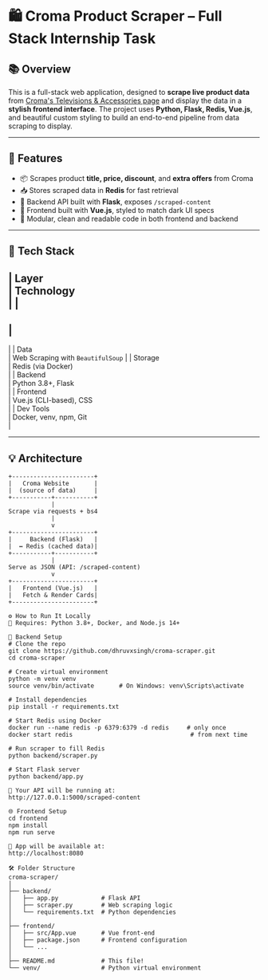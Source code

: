 # 🛍️ Croma Product Scraper – Full Stack Internship Task

## 📚 Overview  
This is a full-stack web application, designed to **scrape live product data** from [Croma's Televisions & Accessories page](https://www.croma.com/televisions-accessories/c/997) and display the data in a **stylish frontend interface**. The project uses **Python, Flask, Redis, Vue.js**, and beautiful custom styling to build an end-to-end pipeline from data scraping to display.

---

## 🚀 Features

- 📦 Scrapes product **title, price, discount**, and **extra offers** from Croma  
- 📥 Stores scraped data in **Redis** for fast retrieval  
- 🔌 Backend API built with **Flask**, exposes `/scraped-content`  
- 💅 Frontend built with **Vue.js**, styled to match dark UI specs  
- 🎯 Modular, clean and readable code in both frontend and backend

---

## 🧩 Tech Stack

|
 Layer      
|
 Technology                  
|
|
------------
|
-----------------------------
|
|
 Data       
|
 Web Scraping with 
`BeautifulSoup`
|
|
 Storage    
|
 Redis (via Docker)          
|
|
 Backend    
|
 Python 3.8+, Flask          
|
|
 Frontend   
|
 Vue.js (CLI-based), CSS     
|
|
 Dev Tools  
|
 Docker, venv, npm, Git      
|

---

## 💡 Architecture

```text
+-----------------------+
|   Croma Website       |
|  (source of data)     |
+-----------+-----------+
            |
Scrape via requests + bs4
            |
            v
+-----------------------+
|     Backend (Flask)   |
|  ↔ Redis (cached data)|
+-----------+-----------+
            |
Serve as JSON (API: /scraped-content)
            v
+-----------------------+
|   Frontend (Vue.js)   |
|   Fetch & Render Cards|
+-----------------------+

⚙️ How to Run It Locally
📌 Requires: Python 3.8+, Docker, and Node.js 14+

🔧 Backend Setup
# Clone the repo
git clone https://github.com/dhruvxsingh/croma-scraper.git
cd croma-scraper

# Create virtual environment
python -m venv venv
source venv/bin/activate       # On Windows: venv\Scripts\activate

# Install dependencies
pip install -r requirements.txt

# Start Redis using Docker
docker run --name redis -p 6379:6379 -d redis     # only once
docker start redis                                 # from next time

# Run scraper to fill Redis
python backend/scraper.py

# Start Flask server
python backend/app.py

📌 Your API will be running at:
http://127.0.0.1:5000/scraped-content

🌐 Frontend Setup
cd frontend
npm install
npm run serve

📌 App will be available at:
http://localhost:8080

🛠️ Folder Structure
croma-scraper/
│
├── backend/
│   ├── app.py            # Flask API
│   ├── scraper.py        # Web scraping logic
│   └── requirements.txt  # Python dependencies
│
├── frontend/
│   ├── src/App.vue       # Vue front-end
│   ├── package.json      # Frontend configuration
│   └── ...
│
├── README.md             # This file!
└── venv/                 # Python virtual environment
